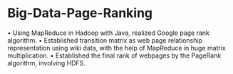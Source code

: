 # Big-Data-Page-Ranking

•	Using MapReduce in Hadoop with Java, realized Google page rank algorithm.
•	Established transition matrix as web page relationship representation using wiki data, with the help of MapReduce in huge matrix multiplication.
•	Established the final rank of webpages by the PageRank algorithm, involving HDFS.
